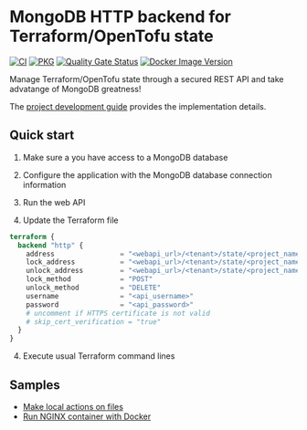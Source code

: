 # MongoDB HTTP backend for Terraform/OpenTofu state

[![CI](https://github.com/devpro/terraform-backend-mongodb/actions/workflows/ci.yaml/badge.svg?branch=main)](https://github.com/devpro/terraform-backend-mongodb/actions/workflows/ci.yaml)
[![PKG](https://github.com/devpro/terraform-backend-mongodb/actions/workflows/pkg.yaml/badge.svg?branch=main)](https://github.com/devpro/terraform-backend-mongodb/actions/workflows/pkg.yaml)
[![Quality Gate Status](https://sonarcloud.io/api/project_badges/measure?project=devpro_terraform-backend-mongodb&metric=alert_status)](https://sonarcloud.io/summary/new_code?id=devpro_terraform-backend-mongodb)
[![Docker Image Version](https://img.shields.io/docker/v/devprofr/terraform-backend-mongodb?label=Image&logo=docker)](https://hub.docker.com/r/devprofr/terraform-backend-mongodb)

Manage Terraform/OpenTofu state through a secured REST API and take advatange of MongoDB greatness!

The [project development guide](CONTRIBUTING.md) provides the implementation details.

## Quick start

1. Make sure a you have access to a MongoDB database

2. Configure the application with the MongoDB database connection information

2. Run the web API

3. Update the Terraform file

```tf
terraform {
  backend "http" {
    address                = "<webapi_url>/<tenant>/state/<project_name>"
    lock_address           = "<webapi_url>/<tenant>/state/<project_name>/lock"
    unlock_address         = "<webapi_url>/<tenant>/state/<project_name>/lock"
    lock_method            = "POST"
    unlock_method          = "DELETE"
    username               = "<api_username>"
    password               = "<api_password>"
    # uncomment if HTTPS certificate is not valid
    # skip_cert_verification = "true"
  }
}
```

4. Execute usual Terraform command lines

## Samples

* [Make local actions on files](samples/local-files/README.md)
* [Run NGINX container with Docker](samples/docker-nginx/README.md)
